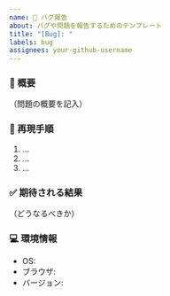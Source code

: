 ```yaml
---
name: 🐛 バグ報告
about: バグや問題を報告するためのテンプレート
title: "[Bug]: "
labels: bug
assignees: your-github-username
---
```


### 🐞 概要
（問題の概要を記入）

### 🔁 再現手順
1. ...
2. ...
3. ...

### ✅ 期待される結果
（どうなるべきか）

### 💻 環境情報
- OS:
- ブラウザ:
- バージョン:
